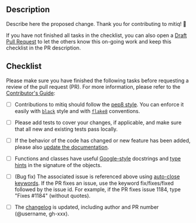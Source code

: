 Description
-----------
Describe here the proposed change. Thank you for contributing to mitiq! 🙂


If you have not finished all tasks in the checklist, you can also open a [Draft Pull Request](https://github.blog/2019-02-14-introducing-draft-pull-requests/) to let the others know this on-going work and keep this checklist in the PR description.

Checklist
-----------
Please make sure you have finished the following tasks before requesting a review of the pull request (PR). For more information, please refer to the [Contributor's Guide](CONTRIBUTING.md):

- [ ] Contributions to mitiq should follow the [pep8 style](https://www.python.org/dev/peps/pep-0008/). You can enforce it easily with [`black`][black] style and with [`flake8`][flake8] conventions.
- [ ] Please add tests to cover your changes, if applicable, and make sure that all new and existing tests pass locally.
- [ ] If the behavior of the code has changed or new feature has been added, please also [update the documentation](docs/README-docs.md).
- [ ] Functions and classes have useful [Google-style][google] docstrings and [type hints][hints] in the signature of the objects.
- [ ] (Bug fix) The associated issue is referenced above using [auto-close keywords][auto-close]. If the PR fixes an issue, use the keyword fix/fixes/fixed followed by the issue id. For example, if the PR fixes issue 1184, type "Fixes #1184" (without quotes).
- [ ] The [changelog][changelog] is updated, including author and PR number (@username, gh-xxx).


[auto-close]: https://help.github.com/en/articles/closing-issues-using-keywords
[black]: https://black.readthedocs.io/en/stable/index.html
[changelog]: https://github.com/unitaryfund/mitiq/blob/master/CHANGELOG.md
[contributing]: https://github.com/unitaryfund/mitiq/blob/master/CONTRIBUTING.md
[docs]: https://github.com/unitaryfund/mitiq/blob/master/docs/source/
[flake8]: http://flake8.pycqa.org
[google]: https://sphinxcontrib-napoleon.readthedocs.io/en/latest/example_google.html
[hints]: https://www.python.org/dev/peps/pep-0484/
[pep-484]: https://www.python.org/dev/peps/pep-0484/
